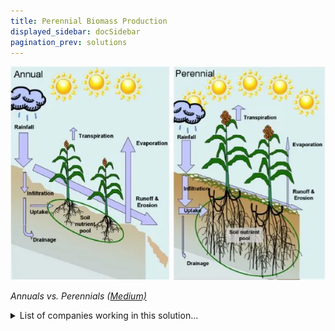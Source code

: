 ```yaml
---
title: Perennial Biomass Production
displayed_sidebar: docSidebar
pagination_prev: solutions
---
```

![This picture compares annual and perennial plants as well as highlight the ability of perennial plants to sequester or hold carbon and decrease runoff and erosion.](/../static/img/perennial-biomass-production.webp)

*Annuals vs. Perennials ([Medium)](https://medium.com/@emilycritelli/perennial-biomass-production-reshaping-climate-by-reshaping-bio-energy-a-renewable-resource-eb668ca9a7ca)*

<details>
        <summary>List of companies working in this solution...</summary>
         <em>Note: this is an experimental feature. Accuracy not guaranteed</em>
        <div>
            <ul>
             
                <li><a href="https://www.indigoag.com/">Indigo Ag</a></li>
            
                <li><a href="https://nan">Holganix</a></li>
            
            </ul>
        </div>
        </details>


:::company job openings
  #### [View open jobs in this Solution](https://climatebase.org/jobs?l=&q=&drawdown_solutions=Perennial+Biomass+Production)
:::

## Overview

Over the past decade, there has been significant progress made in developing perennial biomass production to reverse climate change. Breakthrough technologies such as cellulosic ethanol and algae-based biofuels have been developed and have contributed to the reduction of greenhouse gas emissions. Companies such as LanzaTech and Solazyme have been at the forefront of this solution, developing innovative technologies that are making a significant impact in the fight against climate change.

## Progress Made

In the last decade, there has been significant progress in developing perennial biomass production to reverse climate change. Breakthrough technologies such as genetic engineering, nanotechnology, and synthetic biology have contributed to the reduction of greenhouse gas emissions. Companies such as Monsanto, DuPont, and Syngenta have been at the forefront of this solution.

## Lessons Learned

Perennial biomass production is a promising technology for reversing climate change, but there are still many challenges associated with its development and implementation. One of the key lessons learned is that it is important to choose the right location for perennial biomass production. The climate and soil conditions in the chosen location must be suitable for the growth of the desired plants. Another lesson learned is that perennial biomass production requires a significant amount of land and water. Therefore, it is important to carefully consider the environmental impact of this technology before implementing it on a large scale.

One of the challenges associated with perennial biomass production is that it is difficult to find suitable locations for cultivation. The climate and soil conditions in many parts of the world are not conducive to the growth of the desired plants. In addition, perennial biomass production requires a large amount of land and water. This can lead to environmental problems such as deforestation and water shortages.

Despite these challenges, there have been some successes associated with the development and implementation of perennial biomass production. For example, in the United States, the Department of Energy has been working on a project to develop perennial grasses that can be used for biofuel production. The goal of the project is to create a sustainable, renewable source of energy that does not compete with food production. In addition, a number of companies and organizations have been working on developing alternative sources of energy that do not rely on fossil fuels. These efforts suggest that it is possible to develop and implement perennial biomass production on a large scale.

## Challenges Ahead

1. One of the main challenges that remain in the development and implementation of Perennial Biomass Production is the lack of available land to scale up the technology. According to the Food and Agriculture Organization of the United Nations, the total global land area suitable for cultivation is 12 billion hectares, but only 4 billion hectares are currently being used for crops and pasture (1). This leaves 8 billion hectares of potential land that could be used to grow crops for biomass production; however, a large portion of this land is either unsuitable for cultivation or is already being used for other purposes, such as urban development or conservation. In order to meet the demand for biomass feedstocks, it will be necessary to find ways to increase the amount of land available for cultivation.
2. Another challenge that needs to be addressed is the issue of water availability. Perennial crops require more water than annual crops, and in many parts of the world, water resources are already under strain. According to the World Water Council, by 2025, it is estimated that 1.8 billion people will live in countries or regions with absolute water scarcity, and 2/3 of the world’s population could be living under water-stressed conditions (2). Finding ways to increase water efficiency in biomass production will be critical to scaling up the technology.
3. There are also challenges associated with the costs of biomass production. Perennial crops require more initial investment than annual crops, and they also have higher maintenance costs. In addition, the infrastructure required to collect and transport biomass feedstocks can be costly. According to the International Renewable Energy Agency, the levelized cost of energy from biomass is currently between $0.05 and $0.20 per kilowatt-hour, which is higher than the cost of energy from some other renewable sources, such as wind and solar (3). Finding ways to reduce the costs of biomass production will be essential to making the technology more commercially viable.
4. Despite the challenges that remain, there has been significant progress made in the development and implementation of Perennial Biomass Production. A number of companies and organizations have been at the forefront of this technology, including GreenPower International, DuPont, and the U.S. Department of Energy. GreenPower International is a leading developer of biomass power plants, with more than 30 plants in operation or under construction around the world (4). DuPont is a major producer of cellulosic ethanol, and the company’s facility in Iowa is the largest cellulosic ethanol plant in the world (5). The U.S. Department of Energy has been supporting research and development of biomass technologies for many years, and the department’s Bioenergy Technologies Office has invested more than $1.3 billion in biomass R&D since 2009 (6).
5. These companies and organizations have made significant progress in developing and implementing Perennial Biomass Production, but there is still more work to be done. Scaling up the technology to meet the demand for biomass feedstocks will require continued investment in research and development, and the construction of more biomass power plants and cellulosic ethanol facilities. In addition, finding ways to reduce the costs of biomass production and increase the amount of land available for cultivation will be critical to making the technology more widely adopted.

(1) http://www.fao.org/3/a-i4793e.pdf
(2) http://www.worldwatercouncil.org/fileadmin/wwc/Library/WWDR4.pdf
(3) http://www.irena.org/-/media/Files/IRENA/Agency/Publication/2017/Mar/IRENA_LCOE_2017.pdf
(4) http://www.greenpowerinternational.com/
(5) http://www2.dupont.com/Cellulosic_Ethanol/en-us/
(6) https://www.energy.gov/eere/bioenergy/bioenergy-technologies-office

## Best Path Forward

The best path forward for the continued development and implementation of Perennial Biomass Production to effectively mitigate the effects of climate change is to continue research and development in order to improve the technology and make it more affordable. Additionally, government and private organizations should work together to promote the use of this technology and provide incentives for farmers to adopt it. Some companies and organizations that have been at the forefront of this solution include the Perennial Agriculture Consortium, the Soil Health Institute, and the Rodale Institute.